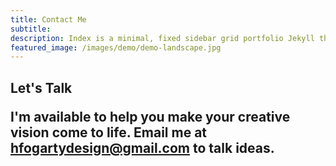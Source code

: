 ```yaml
---
title: Contact Me
subtitle:
description: Index is a minimal, fixed sidebar grid portfolio Jekyll theme.
featured_image: /images/demo/demo-landscape.jpg
---
```


<h2> Let's Talk

I'm available to help you make your creative vision come to life. Email me at hfogartydesign@gmail.com to talk ideas.
